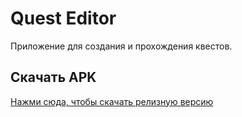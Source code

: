 # Quest Editor

Приложение для создания и прохождения квестов.

## Скачать APK
[Нажми сюда, чтобы скачать релизную версию](./app/release/app-release.apk)